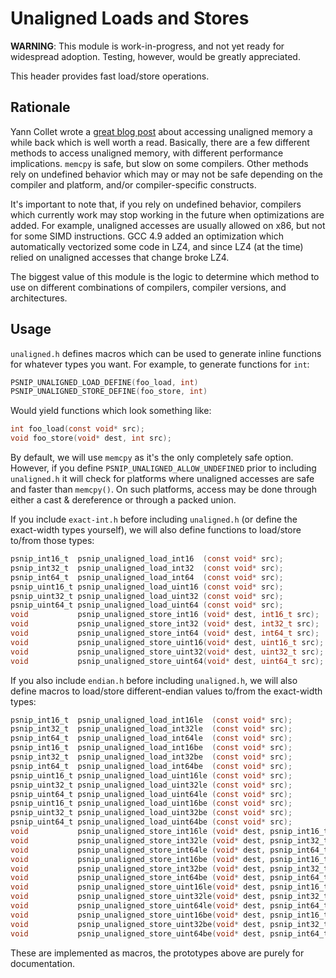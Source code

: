 # Unaligned Loads and Stores

**WARNING**: This module is work-in-progress, and not yet ready for
widespread adoption.  Testing, however, would be greatly appreciated.

This header provides fast load/store operations.

## Rationale

Yann Collet wrote a [great blog
post](https://fastcompression.blogspot.fr/2015/08/accessing-unaligned-memory.html)
about accessing unaligned memory a while back which is well worth a
read.  Basically, there are a few different methods to access
unaligned memory, with different performance implications.  `memcpy`
is safe, but slow on some compilers.  Other methods rely on undefined
behavior which may or may not be safe depending on the compiler and
platform, and/or compiler-specific constructs.

It's important to note that, if you rely on undefined behavior,
compilers which currently work may stop working in the future when
optimizations are added.  For example, unaligned accesses are usually
allowed on x86, but not for some SIMD instructions.  GCC 4.9 added an
optimization which automatically vectorized some code in LZ4, and
since LZ4 (at the time) relied on unaligned accesses that change broke
LZ4.

The biggest value of this module is the logic to determine which
method to use on different combinations of compilers, compiler
versions, and architectures.

## Usage

`unaligned.h` defines macros which can be used to generate inline
functions for whatever types you want.  For example, to generate
functions for `int`:

```c
PSNIP_UNALIGNED_LOAD_DEFINE(foo_load, int)
PSNIP_UNALIGNED_STORE_DEFINE(foo_store, int)
```

Would yield functions which look something like:

```c
int foo_load(const void* src);
void foo_store(void* dest, int src);
```

By default, we will use `memcpy` as it's the only completely safe
option.  However, if you define `PSNIP_UNALIGNED_ALLOW_UNDEFINED`
prior to including `unaligned.h` it will check for platforms where
unaligned accesses are safe and faster than `memcpy()`.  On such
platforms, access may be done through either a cast & dereference or
through a packed union.

If you include `exact-int.h` before including `unaligned.h` (or define
the exact-width types yourself), we will also define functions to
load/store to/from those types:

```c
psnip_int16_t  psnip_unaligned_load_int16  (const void* src);
psnip_int32_t  psnip_unaligned_load_int32  (const void* src);
psnip_int64_t  psnip_unaligned_load_int64  (const void* src);
psnip_uint16_t psnip_unaligned_load_uint16 (const void* src);
psnip_uint32_t psnip_unaligned_load_uint32 (const void* src);
psnip_uint64_t psnip_unaligned_load_uint64 (const void* src);
void           psnip_unaligned_store_int16 (void* dest, int16_t src);
void           psnip_unaligned_store_int32 (void* dest, int32_t src);
void           psnip_unaligned_store_int64 (void* dest, int64_t src);
void           psnip_unaligned_store_uint16(void* dest, uint16_t src);
void           psnip_unaligned_store_uint32(void* dest, uint32_t src);
void           psnip_unaligned_store_uint64(void* dest, uint64_t src);
```

If you also include `endian.h` before including `unaligned.h`, we will
also define macros to load/store different-endian values to/from
the exact-width types:

```c
psnip_int16_t  psnip_unaligned_load_int16le  (const void* src);
psnip_int32_t  psnip_unaligned_load_int32le  (const void* src);
psnip_int64_t  psnip_unaligned_load_int64le  (const void* src);
psnip_int16_t  psnip_unaligned_load_int16be  (const void* src);
psnip_int32_t  psnip_unaligned_load_int32be  (const void* src);
psnip_int64_t  psnip_unaligned_load_int64be  (const void* src);
psnip_uint16_t psnip_unaligned_load_uint16le (const void* src);
psnip_uint32_t psnip_unaligned_load_uint32le (const void* src);
psnip_uint64_t psnip_unaligned_load_uint64le (const void* src);
psnip_uint16_t psnip_unaligned_load_uint16be (const void* src);
psnip_uint32_t psnip_unaligned_load_uint32be (const void* src);
psnip_uint64_t psnip_unaligned_load_uint64be (const void* src);
void           psnip_unaligned_store_int16le (void* dest, psnip_int16_t src);
void           psnip_unaligned_store_int32le (void* dest, psnip_int32_t src);
void           psnip_unaligned_store_int64le (void* dest, psnip_int64_t src);
void           psnip_unaligned_store_int16be (void* dest, psnip_int16_t src);
void           psnip_unaligned_store_int32be (void* dest, psnip_int32_t src);
void           psnip_unaligned_store_int64be (void* dest, psnip_int64_t src);
void           psnip_unaligned_store_uint16le(void* dest, psnip_int16_t src);
void           psnip_unaligned_store_uint32le(void* dest, psnip_int32_t src);
void           psnip_unaligned_store_uint64le(void* dest, psnip_int64_t src);
void           psnip_unaligned_store_uint16be(void* dest, psnip_int16_t src);
void           psnip_unaligned_store_uint32be(void* dest, psnip_int32_t src);
void           psnip_unaligned_store_uint64be(void* dest, psnip_int64_t src);
```

These are implemented as macros, the prototypes above are purely for
documentation.
